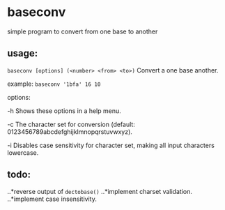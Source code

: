 # baseconv
simple program to convert from one base to another

## usage:
  `baseconv [options] (<number> <from> <to>)`
  Convert a <number> <from> one base <to> another.
  
  example: `baseconv '1bfa' 16 10`
  
  options:
  
  -h          Shows these options in a help menu.    
  
  -c <value>  The character set for conversion (default: 0123456789abcdefghijklmnopqrstuvwxyz).
  
  -i          Disables case sensitivity for character set, making all input characters lowercase.
  
  


## todo:
..*reverse output of `dectobase()`
..*implement charset validation.
..*implement case insensitivity.
